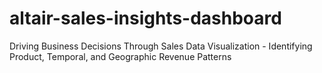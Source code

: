 # altair-sales-insights-dashboard
Driving Business Decisions Through Sales Data Visualization - Identifying Product, Temporal, and Geographic Revenue Patterns
